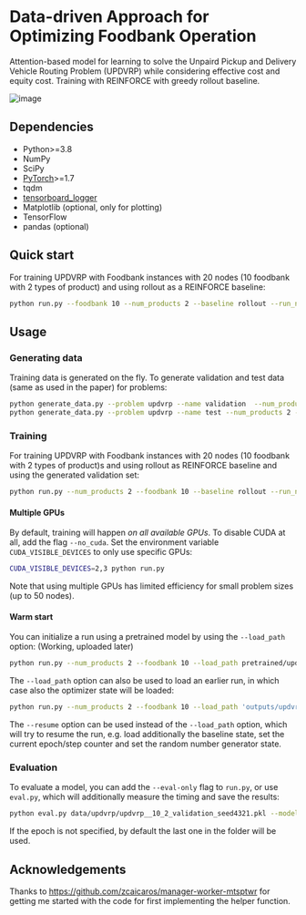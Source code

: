 #  Data-driven Approach for Optimizing Foodbank Operation



Attention-based model for learning to solve the Unpaird Pickup and Delivery Vehicle Routing Problem (UPDVRP) while considering effective cost and equity cost. Training with REINFORCE with greedy rollout baseline.

![image](https://github.com/bizsooin/UPDVRP_MC/assets/119101783/170a42f0-d52c-40c3-99d4-73da7e0c4e99)



## Dependencies

* Python>=3.8
* NumPy
* SciPy
* [PyTorch](http://pytorch.org/)>=1.7
* tqdm
* [tensorboard_logger](https://github.com/TeamHG-Memex/tensorboard_logger)
* Matplotlib (optional, only for plotting)
* TensorFlow
* pandas (optional)

## Quick start

For training UPDVRP with Foodbank instances with 20 nodes (10 foodbank with 2 types of product) and using rollout as a REINFORCE baseline:
```bash
python run.py --foodbank 10 --num_products 2 --baseline rollout --run_name 'updvrp_10_2'
```

## Usage

### Generating data

Training data is generated on the fly. To generate validation and test data (same as used in the paper) for problems:
```bash
python generate_data.py --problem updvrp --name validation  --num_products 2 --foodbank 10 --seed 4321
python generate_data.py --problem updvrp --name test --num_products 2 --foodbank 10 --seed 1234
```

### Training

For training UPDVRP with Foodbank instances with 20 nodes (10 foodbank with 2 types of product)s and using rollout as REINFORCE baseline and using the generated validation set:
```bash
python run.py --num_products 2 --foodbank 10 --baseline rollout --run_name 'tsp20_rollout' --val_dataset data/updvrp/updvrp__10_2_validation_seed4321.pkl
```

#### Multiple GPUs
By default, training will happen *on all available GPUs*. To disable CUDA at all, add the flag `--no_cuda`. 
Set the environment variable `CUDA_VISIBLE_DEVICES` to only use specific GPUs:
```bash
CUDA_VISIBLE_DEVICES=2,3 python run.py 
```
Note that using multiple GPUs has limited efficiency for small problem sizes (up to 50 nodes).

#### Warm start
You can initialize a run using a pretrained model by using the `--load_path` option: (Working, uploaded later)
```bash
python run.py --num_products 2 --foodbank 10 --load_path pretrained/updvrp_10_2/epoch-99.pt 
```

The `--load_path` option can also be used to load an earlier run, in which case also the optimizer state will be loaded:
```bash
python run.py --num_products 2 --foodbank 10 --load_path 'outputs/updvrp_10_2/updvrp_10_2_rollout_{datetime}/epoch-0.pt'
```

The `--resume` option can be used instead of the `--load_path` option, which will try to resume the run, e.g. load additionally the baseline state, set the current epoch/step counter and set the random number generator state.

### Evaluation
To evaluate a model, you can add the `--eval-only` flag to `run.py`, or use `eval.py`, which will additionally measure the timing and save the results:
```bash
python eval.py data/updvrp/updvrp__10_2_validation_seed4321.pkl --model pretrained/updvrp_10_2/epoch-99.pt --decode_strategy greedy
```
If the epoch is not specified, by default the last one in the folder will be used.


## Acknowledgements
Thanks to https://github.com/zcaicaros/manager-worker-mtsptwr for getting me started with the code for first implementing the helper function.
